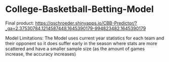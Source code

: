 # College-Basketball-Betting-Model
Final product: https://qschroeder.shinyapps.io/CBB-Predictor/?_ga=2.37530784.1214587448.1645390179-994823482.1645390179 

Model Limitations: The Model uses current year statistics for each team and their opponent so it does suffer early in the season where stats are more scattered and have a smaller sample size (as the amount of games increase, the accuracy increases)
